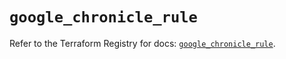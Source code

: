 # `google_chronicle_rule`

Refer to the Terraform Registry for docs: [`google_chronicle_rule`](https://registry.terraform.io/providers/hashicorp/google/6.47.0/docs/resources/chronicle_rule).
